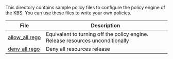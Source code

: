 This directory contains sample policy files to configure the policy engine
of the KBS. You can use these files to write your own policies.

| File | Description |
| ---  | ---         |
|[allow_all.rego](./allow_all.rego)|Equivalent to turning off the policy engine. Release resources unconditionally|
|[deny_all.rego](./deny_all.rego)|Deny all resources release|